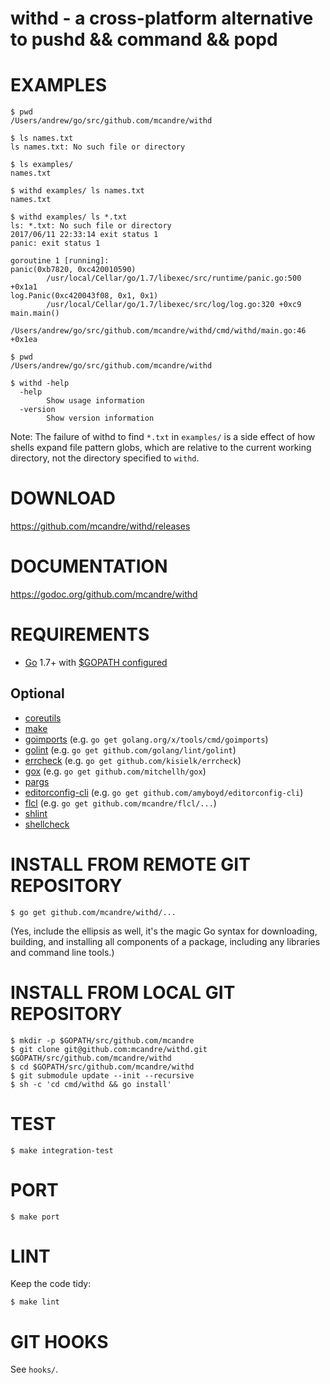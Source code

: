# withd - a cross-platform alternative to pushd && command && popd

# EXAMPLES

```
$ pwd
/Users/andrew/go/src/github.com/mcandre/withd

$ ls names.txt
ls names.txt: No such file or directory

$ ls examples/
names.txt

$ withd examples/ ls names.txt
names.txt

$ withd examples/ ls *.txt
ls: *.txt: No such file or directory
2017/06/11 22:33:14 exit status 1
panic: exit status 1

goroutine 1 [running]:
panic(0xb7820, 0xc420010590)
        /usr/local/Cellar/go/1.7/libexec/src/runtime/panic.go:500 +0x1a1
log.Panic(0xc420043f08, 0x1, 0x1)
        /usr/local/Cellar/go/1.7/libexec/src/log/log.go:320 +0xc9
main.main()
        /Users/andrew/go/src/github.com/mcandre/withd/cmd/withd/main.go:46 +0x1ea

$ pwd
/Users/andrew/go/src/github.com/mcandre/withd

$ withd -help
  -help
        Show usage information
  -version
        Show version information
```

Note: The failure of withd to find `*.txt` in `examples/` is a side effect of how shells expand file pattern globs, which are relative to the current working directory, not the directory specified to `withd`.

# DOWNLOAD

https://github.com/mcandre/withd/releases

# DOCUMENTATION

https://godoc.org/github.com/mcandre/withd

# REQUIREMENTS

* [Go](https://golang.org) 1.7+ with [$GOPATH configured](https://gist.github.com/mcandre/ef73fb77a825bd153b7836ddbd9a6ddc)

## Optional

* [coreutils](https://www.gnu.org/software/coreutils/coreutils.html)
* [make](https://www.gnu.org/software/make/)
* [goimports](https://godoc.org/golang.org/x/tools/cmd/goimports) (e.g. `go get golang.org/x/tools/cmd/goimports`)
* [golint](https://github.com/golang/lint) (e.g. `go get github.com/golang/lint/golint`)
* [errcheck](https://github.com/kisielk/errcheck) (e.g. `go get github.com/kisielk/errcheck`)
* [gox](https://github.com/mitchellh/gox) (e.g. `go get github.com/mitchellh/gox`)
* [pargs](https://github.com/mcandre/pargs)
* [editorconfig-cli](https://github.com/amyboyd/editorconfig-cli) (e.g. `go get github.com/amyboyd/editorconfig-cli`)
* [flcl](https://github.com/mcandre/flcl) (e.g. `go get github.com/mcandre/flcl/...`)
* [shlint](https://rubygems.org/gems/shlint)
* [shellcheck](http://hackage.haskell.org/package/ShellCheck)

# INSTALL FROM REMOTE GIT REPOSITORY

```
$ go get github.com/mcandre/withd/...
```

(Yes, include the ellipsis as well, it's the magic Go syntax for downloading, building, and installing all components of a package, including any libraries and command line tools.)

# INSTALL FROM LOCAL GIT REPOSITORY

```
$ mkdir -p $GOPATH/src/github.com/mcandre
$ git clone git@github.com:mcandre/withd.git $GOPATH/src/github.com/mcandre/withd
$ cd $GOPATH/src/github.com/mcandre/withd
$ git submodule update --init --recursive
$ sh -c 'cd cmd/withd && go install'
```

# TEST

```
$ make integration-test
```

# PORT

```
$ make port
```

# LINT

Keep the code tidy:

```
$ make lint
```

# GIT HOOKS

See `hooks/`.
